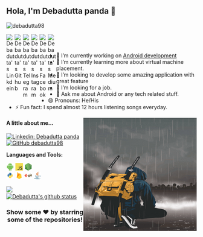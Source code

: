 ## Hola, I'm Debadutta panda 👋

<p align="left"> <img src="https://komarev.com/ghpvc/?username=debadutta98&label=Views&color=blue&style=plastic" alt="debadutta98" /> </p>

<a href="https://www.linkedin.com/in/debadutta-panda-58b905176/">
  <img align="left" alt="Debadutta's Linkdein" width="22px" src="https://cdn.jsdelivr.net/npm/simple-icons@v3/icons/linkedin.svg" />
</a>
<a href="https://github.com/debadutta98">
  <img align="left" alt="Debadutta's Github" width="22px" src="https://cdn.jsdelivr.net/npm/simple-icons@v3/icons/github.svg" />
</a>
<a href="https://t.me/debadutta98">
  <img align="left" alt="Debadutta's Telegram" width="22px" src="https://cdn.jsdelivr.net/npm/simple-icons@v3/icons/telegram.svg" />
</a>
<a href="https://www.instagram.com/debadutta.26918.vk/">
  <img align="left" alt="Debadutta's Instagram" width="22px" src="https://cdn.jsdelivr.net/npm/simple-icons@v3/icons/instagram.svg" />
</a>
<a href="https://www.facebook.com/debaduttapanda.dev/">
  <img align="left" alt="Debadutta's Facebook" width="22px" src="https://cdn.jsdelivr.net/npm/simple-icons@v3/icons/facebook.svg" />
</a>
<a href="https://medium.com/@debaduttapanda">
  <img align="left" alt="Debadutta's Medium" width="22px" src="https://cdn.jsdelivr.net/npm/simple-icons@v3/icons/medium.svg" />
</a>
<br/>
<br/>



- 🔭 I’m currently working on [Android development](https://developer.android.com/)
- 🌱 I’m currently learning more about virtual machine placement.
- 👯 I’m looking to develop some amazing application with great feature
- 🤔 I’m looking for a job.
- 💬 Ask me about Android or any tech related stuff.
- 😄 Pronouns: He/His
- ⚡ Fun fact: I spend almost 12 hours listening songs everyday.
<img align="right" src="https://github.com/debadutta98/debadutta98/blob/master/giphy.gif" height=300 width=300/>

#### A little about me...  
[![Linkedin: Debadutta panda](https://img.shields.io/badge/-Debadutta-blue?style=flat-square&logo=Linkedin&logoColor=white&link=www.linkedin.com/in/debadutta-panda-58b905176/)](https://www.linkedin.com/in/debadutta-panda-58b905176/)
[![GitHub debadutta98](https://img.shields.io/github/followers/debadutta98?label=follow&style=social)](https://github.com/debadutta98)

**Languages and Tools:** 


<code><img height="20" src="https://raw.githubusercontent.com/github/explore/80688e429a7d4ef2fca1e82350fe8e3517d3494d/topics/android/android.png"></code>
<code><img height="20" src="https://raw.githubusercontent.com/github/explore/80688e429a7d4ef2fca1e82350fe8e3517d3494d/topics/javascript/javascript.png"></code>
<code><img height="20" src="https://raw.githubusercontent.com/github/explore/80688e429a7d4ef2fca1e82350fe8e3517d3494d/topics/nodejs/nodejs.png"></code>    
<code><img height="20" src="https://raw.githubusercontent.com/github/explore/80688e429a7d4ef2fca1e82350fe8e3517d3494d/topics/python/python.png"></code> 
<code><img height="20" src="https://raw.githubusercontent.com/github/explore/80688e429a7d4ef2fca1e82350fe8e3517d3494d/topics/firebase/firebase.png"></code>
<code><img height="20" src="https://raw.githubusercontent.com/github/explore/80688e429a7d4ef2fca1e82350fe8e3517d3494d/topics/git/git.png"></code>
<code><img height="20" src="https://raw.githubusercontent.com/github/explore/80688e429a7d4ef2fca1e82350fe8e3517d3494d/topics/java/java.png"></code> 


<a href="https://github.com/debadutta98">
  <img align="center" src="https://github-readme-stats.vercel.app/api/top-langs/?username=debadutta98&theme=light&hide_langs_below=1" />
</a>
<a href="https://github.com/debadutta98">
 <img align="center" src="https://github-readme-stats.vercel.app/api?username=debadutta98&show_icons=true&theme=light&line_height=27" alt="Debadutta's github status"/>
</a>



<div align="center">

### Show some ❤️ by starring some of the repositories!

</div>

